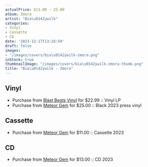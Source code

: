 ```yaml
---
actualPrice: $11.00 - 25.00
album: Zmora
artist: "Bia\u0142ywilk"
categories:
- Vinyl
- Cassette
- CD
date: '2023-12-17T13:28:59'
draft: false
images:
- "/images/covers/bia\u0142ywilk-zmora.png"
inStock: true
thumbnailImage: "/images/covers/bia\u0142ywilk-zmora-thumb.png"
title: "Bia\u0142ywilk - Zmora"
---
```


## Vinyl
* Purchase from [Blast Beats Vinyl](https://blastbeatsvinyl.com/products/bialywilk-zmora-vinyl-lp) for $22.99 :: Vinyl LP
* Purchase from [Meteor Gem](https://meteor-gem.com/products/bialywilk-zmora-lp) for $25.00 :: Black 2023 press vinyl
## Cassette
* Purchase from [Meteor Gem](https://meteor-gem.com/products/bialywilk-zmora-cassette) for $11.00 :: Cassette 2023
## CD
* Purchase from [Meteor Gem](https://meteor-gem.com/products/bialywilk-zmora-cd) for $13.00 :: CD 2023
